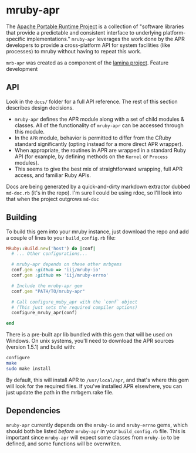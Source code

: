 mruby-apr
=========

The [Apache Portable Runtime Project](https://apr.apache.org/) is a collection of "software libraries that provide a predictable and consistent interface to underlying platform-specific implementations." `mruby-apr` leverages the work done by the APR developers to provide a cross-platform API for system facilities (like processes) to mruby without having to repeat this work.

`mrb-apr` was created as a component of the [lamina project](https://github.com/jbreeden/lamina). Feature development

API
---

Look in the `docs/` folder for a full API reference. The rest of this section describes design decisions.

- `mruby-apr` defines the APR module along with a set of child modules & classes. All of the functionality of `mruby-apr` can be accessed through this module. 
- In the `APR` module, behavior is permitted to differ from the CRuby standard significantly (opting instead for a more direct APR wrapper). 
- When appropriate, the routines in APR are wrapped in a standard Ruby API (for example, by defining methods on the `Kernel` or `Process` modules). 
- This seems to give the best mix of straightforward wrapping, full APR access, and familiar Ruby APIs.

Docs are being generated by a quick-and-dirty markdown extractor dubbed `md-doc.rb` (it's in the repo). I'm sure I could be using rdoc, so I'll look into that when the project outgrows `md-doc`

Building
--------

To build this gem into your mruby instance, just download the repo and add a couple of lines to your `build_config.rb` file:

```Ruby
MRuby::Build.new('host') do |conf|
  # ... Other configurations...

  # mruby-apr depends on these other mrbgems
  conf.gem :github => 'iij/mruby-io'
  conf.gem :github => 'iij/mruby-errno'

  # Include the mruby-apr gem
  conf.gem "PATH/TO/mruby-apr"

  # Call configure_muby_apr with the `conf` object
  # (This just sets the required compiler options)
  configure_mruby_apr(conf)

end
```

There is a pre-built apr lib bundled with this gem that will be used on Windows. On unix systems, you'll need to download the APR sources (version 1.5.1) and build with:

```sh
configure
make
sudo make install
```

By default, this will install APR to `/usr/local/apr`, and that's where this gem will look for the required files. If you've installed APR elsewhere, you can just update the path in the mrbgem.rake file.

Dependencies
------------

`mruby-apr` currently depends on the `mruby-io` and `mruby-errno` gems, which should both be listed _before_ `mruby-apr` in your `build_config.rb` file. This is important since `mruby-apr` will expect some classes from `mruby-io` to be defined, and some functions will be overwriten.



